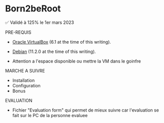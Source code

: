 # Born2beRoot

✅ Validé à 125% le 1er mars 2023

PRE-REQUIS

* [Oracle VirtualBox](https://www.virtualbox.org/) (6.1 at the time of this writing).
* [Debian](https://cdimage.debian.org/debian-cd/current/amd64/iso-cd/) (11.2.0 at the time of this writing).

* Attention a l'espace disponible ou mettre la VM dans le goinfre 

MARCHE A SUIVRE

* Installation
* Configuration
* Bonus

EVALUATION

* Fichier "Evaluation form" qui permet de mieux suivre car l'evaluation se fait sur le PC de la personne evaluee
